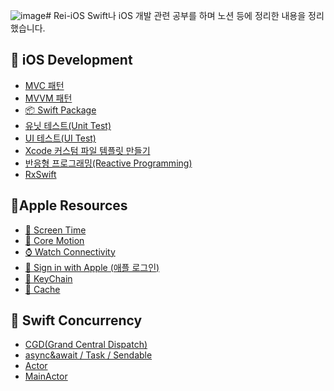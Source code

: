 ![image](https://github.com/kybeen/Rei-iOS/assets/89764127/b6ab33c3-08c7-482e-a3ee-7f156d47f8df)# Rei-iOS
Swift나 iOS 개발 관련 공부를 하며 노션 등에 정리한 내용을 정리했습니다.

## **📱 iOS Development**
- [MVC 패턴](https://www.notion.so/MVC-e005beeba7054d95955710b17fc61ed7?pvs=4)
- [MVVM 패턴](https://www.notion.so/MVVM-88bc3d8a1019468aa2486b0aad28a3c4?pvs=4)
- [📦 Swift Package](https://www.notion.so/Swift-Package-3ee1fa2bda5142d8a0b0b206b58b939f?pvs=4)
- [유닛 테스트(Unit Test)](https://www.notion.so/Unit-Test-294176bb56a743ddad2530c4253b2ae4?pvs=4)
- [UI 테스트(UI Test)](https://www.notion.so/UI-UI-Test-01b3981abc6c49bba1215dcac36bff72?pvs=4)
- [Xcode 커스텀 파일 템플릿 만들기](https://www.notion.so/Xcode-4efb8e8a0d3847e2bc8d68dab1037152?pvs=4)
- [반응형 프로그래밍(Reactive Programming)](https://www.notion.so/Reactive-Programming-32676c8677fe4113b87256153f66e8e7?pvs=4)
- [RxSwift](https://www.notion.so/Observable-Observer-Subscribe-64ef8b4f154c442a9c7d081f72bfbab2?pvs=4)



## **🍏Apple Resources**
- [🛌 Screen Time](https://www.notion.so/Screen-Tim-837e1ccfd14949eb9f441202b670d61b?pvs=4)
- [🎾 Core Motion](https://www.notion.so/Core-Motion-375138f9b1a64eadbf38b1928d6816a5?pvs=4)
- [⌚️ Watch Connectivity](https://www.notion.so/Watch-Connectivity-8ae783bcae7949ccb410bf0823d86482?pvs=4)
- [🔐 Sign in with Apple (애플 로그인)](https://www.notion.so/Sign-In-with-Apple-8e85f95a1d2f4ebeb97bc646cf2a797a?pvs=4)
- [🔑 KeyChain](https://www.notion.so/KeyChain-a7774e3d25ab43438a1b395b18c1146b?pvs=4)
- [💾 Cache](https://www.notion.so/Cache-bf0e00b3256247ec9dda0b172f2d0f33?pvs=4)



## **🏁 Swift Concurrency**
- [CGD(Grand Central Dispatch)](https://www.notion.so/GCD-Grand-Central-Dispatch-6480eb6a49ab4afd9dfea467fbd8d10d?pvs=4)
- [async&await / Task / Sendable](https://www.notion.so/async-await-Task-Sendable-59f7659651f44df8bb2f1ac22c38bf46?pvs=4)
- [Actor](https://www.notion.so/Actor-18f0390185b945c48835ef0c032666b3?pvs=4)
- [MainActor](https://www.notion.so/MainActor-7224cec9f30a43c09f4075950ea89e3b?pvs=4)
